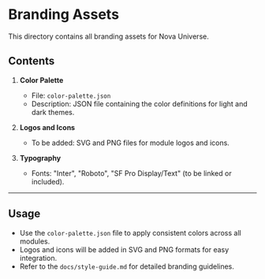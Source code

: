 # Branding Assets

This directory contains all branding assets for Nova Universe.

## Contents

1. **Color Palette**
   - File: `color-palette.json`
   - Description: JSON file containing the color definitions for light and dark themes.

2. **Logos and Icons**
   - To be added: SVG and PNG files for module logos and icons.

3. **Typography**
   - Fonts: "Inter", "Roboto", "SF Pro Display/Text" (to be linked or included).

---

## Usage

- Use the `color-palette.json` file to apply consistent colors across all modules.
- Logos and icons will be added in SVG and PNG formats for easy integration.
- Refer to the `docs/style-guide.md` for detailed branding guidelines.
